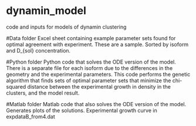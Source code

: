 # dynamin_model
code and inputs for models of dynamin clustering

#Data folder
Excel sheet containing example parameter sets found for optimal agreement with experiment.
These are a sample. Sorted by isoform and D_{sol} concentration.

#Python folder
Python code that solves the ODE version of the model. There is a separate file for each isoform due to the differences in the geometry and the experimental parameters. 
This code performs the genetic algorithm that finds sets of optimal parameter sets that minimize the chi-squared distance between the experimental growth in density in the clusters, and the model result.

#Matlab folder
Matlab code that also solves the ODE version of the model. Generates plots of the solutions.
Experimental growth curve in expdataB_from4.dat

